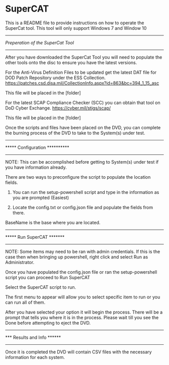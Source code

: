 # SuperCAT
This is a README file to provide instructions on how to operate the SuperCat tool.  This tool will only support Windows 7 and Window 10





**********************************
*Preperation of the SuperCat Tool*
**********************************

After you have downloaded the SuperCat Tool you will need to populate the other tools onto the disc to ensure you have the latest versions.

For the Anti-Virus Definition Files to be updated get the latest DAT file for DOD Patch Repository under the ESS Collection. https://patches.csd.disa.mil/CollectionInfo.aspx?id=863&bc=394_1_15_asc

This file will be placed in the [folder] 

For the latest SCAP Compliance Checker (SCC) you can obtain that tool on DoD Cyber Exchange.  https://cyber.mil/stigs/scap/

This file will be placed in the [folder]

Once the scripts and files have been placed on the DVD, you can complete the burning process of the DVD to take to the System(s) under test.


*********************************
*****  Configuration   **********
*********************************

NOTE:  This can be accomplished before getting to System(s) under test if you have information already.

There are two ways to preconfigure the script to populate the location fields.

1.  You can run the setup-powershell script and type in the information as you are prompted (Easiest)

2. Locate the config.txt or config.json file and populate the fields from there.

BaseName is the base where you are located.




***********************************
*****    Run SuperCAT       *******
***********************************

NOTE:  Some items may need to be ran with admin credentials.  If this is the case then when bringing up powershell, right click and select Run as Administrator.

Once you have populated the config.json file or ran the setup-powershell script you can proceed to Run SuperCAT

Select the SuperCAT script to run.

The first menu to appear will allow you to select specific item to run or you can run all of them.

After you have selected your option it will begin the process.  There will be a prompt that tells you where it is in the process.  Please wait till you see the Done before attempting to eject the DVD.



************************************
***    Results and Info       ******
************************************

Once it is completed the DVD will contain CSV files with the necessary information for each system.








